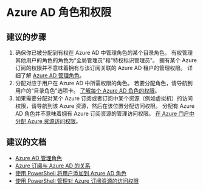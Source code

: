 <properties
    pageTitle="Azure AD roles and permissions"
    description="Azure Active Directory 自助案例提交"
    service="microsoft.aad"
    resource="Microsoft_AAD_IAM"
    authors="Jeffsta-MSFT"
    displayOrder=""
    selfHelpType="generic"
    supportTopicIds="32045782"
    resourceTags=""
    productPesIds="14785"
    cloudEnvironments="public"
/>


# <a name="azure-ad-roles-and-permissions"></a>Azure AD 角色和权限 
 
## <a name="recommended-steps"></a>**建议的步骤** 
1. 确保你已被分配到有权在 Azure AD 中管理角色的某个目录角色。 有权管理其他用户的角色的角色为“全局管理员”和“特权标识管理员”。 拥有某个 Azure 订阅的权限并不意味着拥有与该订阅关联的 Azure AD 租户的管理权限。 详细了解 [Azure AD 管理角色](https://docs.microsoft.com/azure/activedirectory/active-directory-assign-admin-roles)。
2. 分配对应于用户在 Azure AD 中所需权限的角色。 若要分配角色，请导航到用户的“目录角色”选项卡。 [了解每个 Azure AD 角色的权限](https://docs.microsoft.com/azure/activedirectory/active-directory-assign-admin-roles-azure-portal#administrator-permissions)。
3. 如果需要分配对某个 Azure 订阅或者订阅中某个资源（例如虚拟机）的访问权限，请导航到该 Azure 资源，然后在该位置分配访问权限。 分配有 Azure AD 角色并不意味着拥有 Azure 订阅资源的管理访问权限。 [在 Azure 门户中分配 Azure 资源访问权限](https://docs.microsoft.com/azure/activedirectory/role-based-access-control-configure#add-access)。

## <a name="recommended-documents"></a>**建议的文档** 
 
* [Azure AD 管理角色](https://docs.microsoft.com/azure/active-directory/active-directoryassign-admin-roles)
* [Azure 订阅与 Azure AD 的关系](https://docs.microsoft.com/azure/activedirectory/active-directory-how-subscriptions-associated-directory#how-an-azure-subscription-isrelated-to-azure-ad)
* [使用 PowerShell 将用户添加到 Azure AD 角色](https://docs.microsoft.com/powershell/azuread/v2/add-azureaddirectoryrolemember)
* [使用 PowerShell 管理对 Azure 订阅资源的访问权限](https://docs.microsoft.com/azure/active-directory/role-based-access-control-manage-access-powershell) 
